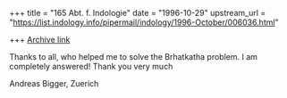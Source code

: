+++
title = "165 Abt. f. Indologie"
date = "1996-10-29"
upstream_url = "https://list.indology.info/pipermail/indology/1996-October/006036.html"

+++
[Archive link](https://list.indology.info/pipermail/indology/1996-October/006036.html)

Thanks to all, who helped me to solve the Brhatkatha problem. I am
completely answered!
Thank you very much

Andreas Bigger, Zuerich




